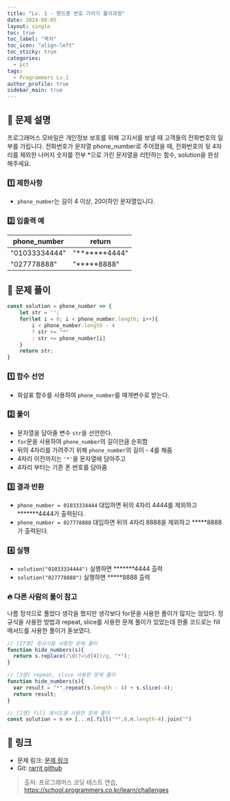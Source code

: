 ```yaml
---
title: "Lv. 1 - 핸드폰 번호 가리기 풀이과정"
date: 2024-08-05
layout: single
toc: true
toc_label: "목차"
toc_icon: "align-left"
toc_sticky: true
categories:
  - pct
tags:
  - Programmers Lv.1
author_profile: true
sidebar_main: true
---
```


## :ledger: 문제 설명

프로그래머스 모바일은 개인정보 보호를 위해 고지서를 보낼 때 고객들의 전화번호의 일부를 가립니다.
전화번호가 문자열 phone_number로 주어졌을 때, 전화번호의 뒷 4자리를 제외한 나머지 숫자를 전부 *으로 가린 문자열을 리턴하는 함수, solution을 완성해주세요.

### :one: 제한사항

- `phone_number`는 길이 4 이상, 20이하인 문자열입니다.

### :two: 입출력 예

| phone_number              | return |
| ------------------ | ------ |
|"01033334444" |	"*******4444" |
|"027778888"	| "*****8888" |

## :ledger: 문제 풀이

```javascript
const solution = phone_number => {
    let str = '';
    for(let i = 0; i < phone_number.length; i++){
        i < phone_number.length - 4
        ? str += "*" 
        : str += phone_number[i]
    }
    return str;
}
```

### :one: 함수 선언

- 화살표 함수를 사용하여 `phone_number`를 매개변수로 받는다.

### :two: 풀이

- 문자열을 담아줄 변수 `str`을 선언한다. 
- `for`문을 사용하여 `phone_number`의 길이만큼 순회함
- 뒤의 4자리를 가려주기 위해 `phone_number`의 길이 - 4를 해줌
- 4자리 이전까지는 `'*'`을 문자열에 담아주고
- 4자리 부터는 기존 폰 번호를 담아줌

### :three: 결과 반환

- `phone_number = 01033334444` 대입하면 뒤의 4자리 4444를 제외하고 *******4444가 출력된다.
- `phone_number = 027778888` 대입하면 뒤의 4자리 8888을 제외하고 *****8888가 출력된다.

### :four: 실행

- `solution("01033334444")` 실행하면 *******4444 츨력
- `solution("027778888")` 실행하면 *****8888 츨력

### :fire: 다른 사람의 풀이 참고
나름 정석으로 풀었다 생각을 했지만 생각보다 for문을 사용한 풀이가 많지는 않았다. 정규식을 사용한 방법과 repeat, slice를 사용한 문제 풀이가 있었는데 한줄 코드로는 fill메서드를 사용한 풀이가 돋보였다.

```javascript
// [27명] 정규식을 사용한 문제 풀이
function hide_numbers(s){
  return s.replace(/\d(?=\d{4})/g, "*");
}

// [3명] repeat, slice 사용한 문제 풀이
function hide_numbers(s){
  var result = "*".repeat(s.length - 4) + s.slice(-4);
  return result;
}

// [1명] fill 메서드를 사용한 문제 풀이
const solution = n => [...n].fill("*",0,n.length-4).join("")
```

## :link: 링크

- 문제 링크: [문제 링크](https://school.programmers.co.kr/learn/courses/30/lessons/12948) 
- Git: [rarrit github](https://github.com/rarrit/programmers-coding-test/tree/main/%ED%94%84%EB%A1%9C%EA%B7%B8%EB%9E%98%EB%A8%B8%EC%8A%A4/1/12948.%E2%80%85%ED%95%B8%EB%93%9C%ED%8F%B0%E2%80%85%EB%B2%88%ED%98%B8%E2%80%85%EA%B0%80%EB%A6%AC%EA%B8%B0)

> 출처: 프로그래머스 코딩 테스트 연습, https://school.programmers.co.kr/learn/challenges
